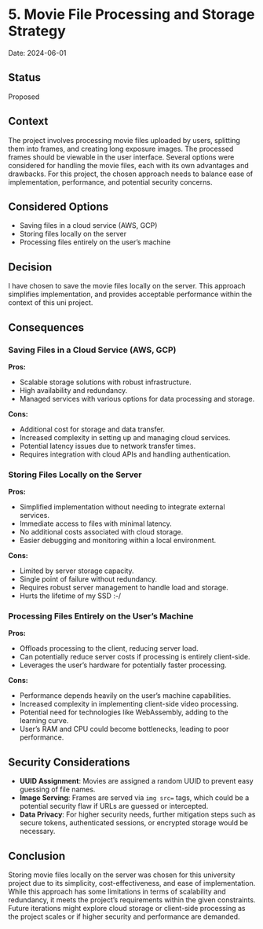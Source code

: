 # 5. Movie File Processing and Storage Strategy

Date: 2024-06-01

## Status

Proposed

## Context

The project involves processing movie files uploaded by users, splitting them into frames, and creating long exposure images. The processed frames should be viewable in the user interface. Several options were considered for handling the movie files, each with its own advantages and drawbacks. For this project, the chosen approach needs to balance ease of implementation, performance, and potential security concerns.

## Considered Options

* Saving files in a cloud service (AWS, GCP)
* Storing files locally on the server
* Processing files entirely on the user’s machine

## Decision

I have chosen to save the movie files locally on the server. This approach simplifies implementation, and provides acceptable performance within the context of this uni project.

## Consequences

### Saving Files in a Cloud Service (AWS, GCP)

**Pros:**

- Scalable storage solutions with robust infrastructure.
- High availability and redundancy.
- Managed services with various options for data processing and storage.

**Cons:**

- Additional cost for storage and data transfer.
- Increased complexity in setting up and managing cloud services.
- Potential latency issues due to network transfer times.
- Requires integration with cloud APIs and handling authentication.

### Storing Files Locally on the Server

**Pros:**

- Simplified implementation without needing to integrate external services.
- Immediate access to files with minimal latency.
- No additional costs associated with cloud storage.
- Easier debugging and monitoring within a local environment.

**Cons:**

- Limited by server storage capacity.
- Single point of failure without redundancy.
- Requires robust server management to handle load and storage.
- Hurts the lifetime of my SSD :-/

### Processing Files Entirely on the User’s Machine

**Pros:**

- Offloads processing to the client, reducing server load.
- Can potentially reduce server costs if processing is entirely client-side.
- Leverages the user’s hardware for potentially faster processing.

**Cons:**

- Performance depends heavily on the user’s machine capabilities.
- Increased complexity in implementing client-side video processing.
- Potential need for technologies like WebAssembly, adding to the learning curve.
- User’s RAM and CPU could become bottlenecks, leading to poor performance.

## Security Considerations

- **UUID Assignment**: Movies are assigned a random UUID to prevent easy guessing of file names.
- **Image Serving**: Frames are served via `img src=` tags, which could be a potential security flaw if URLs are guessed or intercepted.
- **Data Privacy**: For higher security needs, further mitigation steps such as secure tokens, authenticated sessions, or encrypted storage would be necessary.

## Conclusion

Storing movie files locally on the server was chosen for this university project due to its simplicity, cost-effectiveness, and ease of implementation. While this approach has some limitations in terms of scalability and redundancy, it meets the project’s requirements within the given constraints. Future iterations might explore cloud storage or client-side processing as the project scales or if higher security and performance are demanded.
